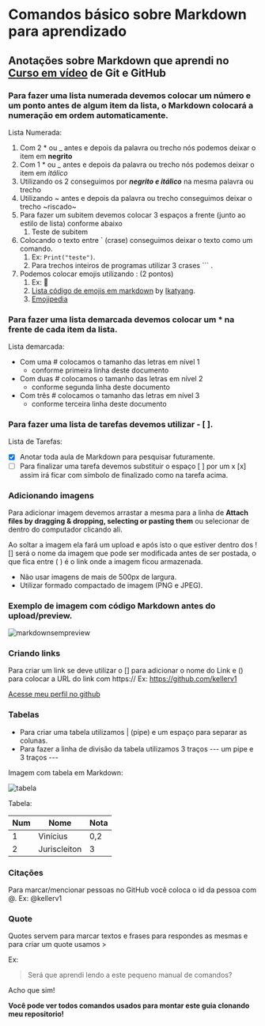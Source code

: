 # Comandos básico sobre Markdown para aprendizado
## Anotações sobre Markdown que aprendi no [Curso em vídeo](https://www.youtube.com/user/cursosemvideo) de Git e GitHub
### Para fazer uma lista numerada devemos colocar um número e um ponto antes de algum item da lista, o Markdown colocará a numeração em ordem automaticamente.

Lista Numerada:

1. Com 2 * ou _ antes e depois da palavra ou trecho nós podemos deixar o item em **negrito**
1. Com 1 * ou _ antes e depois da palavra ou trecho nós podemos deixar o item em *itálico*
1. Utilizando os 2 conseguimos por _**negrito e itálico**_ na mesma palavra ou trecho
1. Utilizando ~ antes e depois da palavra ou trecho conseguimos deixar o trecho ~riscado~
1. Para fazer um subitem devemos colocar 3 espaços a frente (junto ao estilo de lista) conforme abaixo
   1. Teste de subitem
1. Colocando o texto entre ` (crase) conseguimos deixar o texto como um comando. 
   1. Ex: `Print("teste")`.
   1. Para trechos inteiros de programas utilizar  3  crases ``` . 
1. Podemos colocar emojis utilizando : (2 pontos)
   1. Ex: 💯 
   1. [Lista código de emojis em markdown](https://github.com/ikatyang/emoji-cheat-sheet) by [Ikatyang](https://github.com/ikatyang). 
   1. [Emojipedia](https://emojipedia.org/)

### Para fazer uma lista demarcada devemos colocar um * na frente de cada item da lista. 

Lista demarcada: 

* Com uma # colocamos o tamanho das letras em nível 1 
   * conforme primeira linha deste documento
* Com duas # colocamos o tamanho das letras em nível 2
   * conforme segunda linha deste documento
* Com três # colocamos o tamanho das letras em nível 3
   * conforme terceira linha deste documento

### Para fazer uma lista de tarefas devemos utilizar - [ ]. 

Lista de Tarefas: 

- [x] Anotar toda aula de Markdown para pesquisar futuramente. 
- [ ] Para finalizar uma tarefa devemos substituir o espaço [ ] por um x [x] assim irá ficar com símbolo de finalizado como na tarefa acima. 

### Adicionando imagens
Para adicionar imagem devemos arrastar a mesma para a linha de **Attach files by dragging & dropping, selecting or pasting them** ou selecionar de dentro do computador clicando ali. 

Ao soltar a imagem ela fará um upload e após isto o que estiver dentro dos ![] será o nome da imagem que pode ser modificada antes de ser postada, o que fica entre ( ) é o link onde a imagem ficou armazenada. 

* Não usar imagens de mais de 500px de largura.
* Utilizar formado compactado de imagem (PNG e JPEG).

### Exemplo de imagem com código Markdown antes do upload/preview. 

![markdownsempreview](https://user-images.githubusercontent.com/73145036/96643711-58752f00-12fe-11eb-9040-e67734a93481.jpg)

### Criando links 

Para criar um link se deve utilizar o [] para adicionar o nome do Link e () para colocar a URL do link com https://
Ex: https://github.com/kellerv1

[Acesse meu perfil no github](https://github.com/kellerv1)

### Tabelas 

* Para criar uma tabela utilizamos | (pipe) e um espaço para separar as colunas.
* Para fazer a linha de divisão da tabela utilizamos 3 traços --- um pipe e 3 traços --- 

Imagem com tabela em Markdown:

![tabela](https://user-images.githubusercontent.com/73145036/96645960-beaf8100-1301-11eb-9eb5-b3dfb814f6d7.png)

Tabela: 

Num | Nome | Nota 
---|---|---
1 | Vinícius | 0,2
2 | Juriscleiton | 3

### Citações 

Para marcar/mencionar pessoas no GitHub você coloca o id da pessoa com @. 
Ex: @kellerv1

### Quote

Quotes servem para marcar textos e frases para respondes as mesmas e para criar um quote usamos > 

Ex: 
> Será que aprendi lendo a este pequeno manual de comandos? 

Acho que sim! 

**Você pode ver todos comandos usados para montar este guia clonando meu repositorio!**

